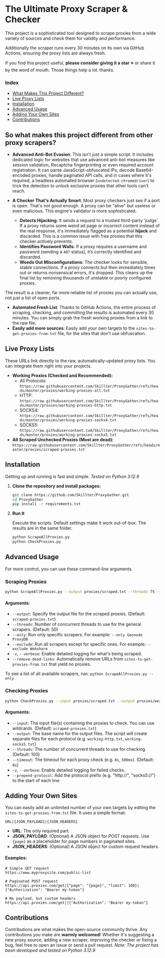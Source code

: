 # The Ultimate Proxy Scraper & Checker

This project is a sophisticated tool designed to scrape proxies from a wide variety of sources and check them for validity and performance.

Additionally the scraper runs every 30 minutes on its own via GitHub Actions, ensuring the proxy lists are always fresh.

If you find this project useful, **please consider giving it a star ⭐** or share it by the word of mouth. Those things help a lot. thanks.

### Index
- [What Makes This Project Different?](#so-what-makes-this-project-different-from-other-proxy-scrapers)
- [Live Proxy Lists](#live-proxy-lists)
- [Installation](#installation)
- [Advanced Usage](#advanced-usage)
- [Adding Your Own Sites](#adding-your-own-sites)
- [Contributions](#contributions)


## So what makes this project different from other proxy scrapers?

*   **Advanced Anti-Bot Evasion**: This isn't just a simple script. It includes dedicated logic for websites that use advanced anti-bot measures like session validation, Recaptcha fingerprinting or even required account registration.
It can parse JavaScript-obfuscated IPs, decode Base64-encoded proxies, handle paginated API calls, and in cases where it's required, a headless automated browser (`undetected-chromedriver`) to trick the detection to unlock exclusive proxies that other tools can't reach.

*   **A Checker That's Actually Smart**: Most proxy checkers just see if a port is open. That's not good enough. A proxy can be "alive" but useless or even malicious. This engine's validator is more sophisticated.
    *   **Detects Hijacking**: It sends a request to a trusted third-party 'judge'. If a proxy returns some weird ad page or incorrect content instead of the real response, it's immediately flagged as a potential **hijack** and discarded. This is a common issue with free proxies that this checker actively prevents.
    *   **Identifies Password Walls**: If a proxy requires a username and password (sending a `407` status), it’s correctly identified and discarded.
    *   **Weeds Out Misconfigurations**: The checker looks for sensible, stable connections. If a proxy connects but then immediately times out or returns nonsensical errors, it's dropped. This cleans up the final list by removing thousands of unstable or poorly configured proxies.

The result is a cleaner, far more reliable list of proxies you can actually use, not just a list of open ports.

*   **Automated Fresh List**: Thanks to GitHub Actions, the entire process of scraping, checking, and committing the results is automated every 30 minutes. You can simply grab the fresh working proxies from a link to the raw file.
*   **Easily add more sources**: Easily add your own targets to the `sites-to-get-proxies-from.txt` file, for the sites that don't use obfuscation.

## Live Proxy Lists

These URLs link directly to the raw, automatically-updated proxy lists. You can integrate them right into your projects.

*   **Working Proxies (Checked and Recommended):**
    *   All Protocols: `https://raw.githubusercontent.com/Skillter/ProxyGather/refs/heads/master/proxies/working-proxies-all.txt`
    *   HTTP: `https://raw.githubusercontent.com/Skillter/ProxyGather/refs/heads/master/proxies/working-proxies-http.txt`
    *   SOCKS4: `https://raw.githubusercontent.com/Skillter/ProxyGather/refs/heads/master/proxies/working-proxies-socks4.txt`
    *   SOCKS5: `https://raw.githubusercontent.com/Skillter/ProxyGather/refs/heads/master/proxies/working-proxies-socks5.txt`
*   **All Scraped Unchecked Proxies (Most are dead):** `https://raw.githubusercontent.com/Skillter/ProxyGather/refs/heads/master/proxies/scraped-proxies.txt`

## Installation

Getting up and running is fast and simple. *Tested on Python 3.12.9*

1.  **Clone the repository and install packages:** 
    ```bash
    git clone https://github.com/Skillter/ProxyGather.git
    cd ProxyGather
    pip install -r requirements.txt
    ```

2.  **Run It**

    Execute the scripts. Default settings make it work out-of-box.
    The results are in the same folder.
    ```bash
    python ScrapeAllProxies.py
    python CheckProxies.py
    ```

## Advanced Usage

For more control, you can use these command-line arguments.

### Scraping Proxies
```bash
python ScrapeAllProxies.py --output proxies/scraped.txt --threads 75 --exclude Webshare ProxyDB --remove-dead-links
```

#### Arguments:

*   `--output`: Specify the output file for the scraped proxies. (Default: `scraped-proxies.txt`)
*   `--threads`: Number of concurrent threads to use for the general scrapers. (Default: 50)
*   `--only`: Run only specific scrapers. For example: `--only Geonode ProxyDB`
*   `--exclude`: Run all scrapers except for specific ones. For example: `--exclude Webshare`
*   `-v`, `--verbose`: Enable detailed logging for what's being scraped.
*   `--remove-dead-links`: Automatically remove URLs from `sites-to-get-proxies-from.txt` that yield no proxies.

To see a list of all available scrapers, run: `python ScrapeAllProxies.py --only`

### Checking Proxies

```bash
python CheckProxies.py --input proxies/scraped.txt --output proxies/working.txt --threads 2000 --timeout 5s --verbose --prepend-protocol
```

#### Arguments:

*   `--input`: The input file(s) containing the proxies to check. You can use wildcards. (Default: `scraped-proxies.txt`)
*   `--output`: The base name for the output files. The script will create separate files for each protocol (e.g. `working-http.txt`, `working-socks5.txt`).
*   `--threads`: The number of concurrent threads to use for checking. (Default: 100)
*   `--timeout`: The timeout for each proxy check (e.g. `8s`, `500ms`). (Default: `8s`)
*   `-v`, `--verbose`: Enable detailed logging for failed checks.
*   `--prepend-protocol`: Add the protocol prefix (e.g. "http://", "socks5://") to the start of each line

## Adding Your Own Sites

You can easily add an unlimited number of your own targets by editing the `sites-to-get-proxies-from.txt` file. It uses a simple format:

`URL|{JSON_PAYLOAD}|{JSON_HEADERS}`

*   **URL**: The only required part.
*   **JSON\_PAYLOAD**: (Optional) A JSON object for POST requests. Use `{page}` as a placeholder for page numbers in paginated sites.
*   **JSON\_HEADERS**: (Optional) A JSON object for custom request headers.

#### Examples:

```
# Simple GET request
https://www.myproxysite.com/public-list

# Paginated POST request
https://api.proxies.com/get|{"page": "{page}", "limit": 100}|{"Authorization": "Bearer my-token"}

# No payload, but custom headers
https://api.proxies.com/get||{"Authorization": "Bearer my-token"}
```

## Contributions

Contributions are what makes the open-source community thrive. Any contributions you make are **warmly welcomed**! Whether it's suggesting a new proxy source, adding a new scraper, improving the checker or fixing a bug, feel free to open an issue or send a pull request.
*Note: The project has been developed and tested on Python 3.12.9*
